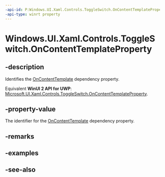 ```yaml
---
-api-id: P:Windows.UI.Xaml.Controls.ToggleSwitch.OnContentTemplateProperty
-api-type: winrt property
---
```


<!-- Property syntax
public Windows.UI.Xaml.DependencyProperty OnContentTemplateProperty { get; }
-->

# Windows.UI.Xaml.Controls.ToggleSwitch.OnContentTemplateProperty

## -description
Identifies the [OnContentTemplate](toggleswitch_oncontenttemplate.md) dependency property.

Equivalent **WinUI 2 API for UWP**: [Microsoft.UI.Xaml.Controls.ToggleSwitch.OnContentTemplateProperty](/windows/winui/api/microsoft.ui.xaml.controls.toggleswitch.oncontenttemplateproperty).

## -property-value
The identifier for the [OnContentTemplate](toggleswitch_oncontenttemplate.md) dependency property.

## -remarks

## -examples

## -see-also
